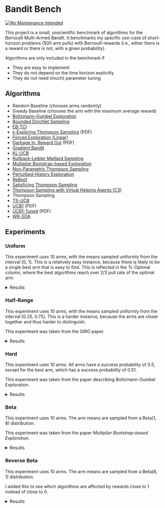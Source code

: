 # Bandit Bench

[![No Maintenance Intended](http://unmaintained.tech/badge.svg)](http://unmaintained.tech/)

This project is a small, unscientific benchmark of algorithms for the Bernoulli
Multi-Armed Bandit. It benchmarks my specific use-case of short-horizon problems
(500 arm pulls) with Bernoulli rewards (i.e., either there is a reward or there
is not, with a given probability).

Algorithms are only included in the benchmark if

- They are easy to implement
- They do not depend on the time horizon explicitly
- They do not need (much) parameter tuning

## Algorithms

- Random Baseline (chooses arms randomly)
- Greedy Baseline (chooses the arm with the maximum average reward)
- [Boltzmann-Gumbel Exploration](https://arxiv.org/abs/1705.10257)
- [Bounded Dirichlet Sampling](https://arxiv.org/abs/2111.09724)
- [EB-TCI](https://arxiv.org/abs/2206.05979)
- [ϵ-Exploring Thompson Sampling](https://proceedings.mlr.press/v202/jin23b/jin23b.pdf) (PDF)
- [Forced Exploration (Linear)](https://arxiv.org/abs/2312.07285)
- [Garbage In, Reward Out](http://proceedings.mlr.press/v97/kveton19a/kveton19a.pdf) (PDF)
- [Gradient Bandit](https://arxiv.org/abs/2402.17235)
- [KL-UCB](https://arxiv.org/abs/1102.2490)
- [Kullback-Leibler Maillard Sampling](https://arxiv.org/abs/2304.14989)
- [Multiplier Bootstrap-based Exploration](https://arxiv.org/abs/2302.01543)
- [Non-Parametric Thompson Sampling](https://proceedings.mlr.press/v117/riou20a.html)
- [Perturbed-History Exploration](https://arxiv.org/abs/1902.10089)
- [ReBoot](https://arxiv.org/abs/2002.08436)
- [Satisficing Thompson Sampling](https://arxiv.org/abs/1704.09028)
- [Thompson Sampling with Virtual Helping Agents (C3)](https://arxiv.org/abs/2209.08197)
- Thompson Sampling
- [TS-UCB](https://arxiv.org/abs/2006.06372)
- [UCB1](https://homes.di.unimi.it/~cesabian/Pubblicazioni/ml-02.pdf) (PDF)
- [UCB1-Tuned](https://homes.di.unimi.it/~cesabian/Pubblicazioni/ml-02.pdf) (PDF)
- [WR-SDA](https://arxiv.org/abs/2010.14323)

## Experiments

### Uniform

This experiment uses 10 arms, with the means sampled uniformly from the interval
[0, 1]. This is a relatively easy instance, because there is likely to be a
single best arm that is easy to find. This is reflected in the %-Optimal column,
where the best algorithms reach over 2/3 pull rate of the optimal arm.

<details>
<summary>Results</summary>

<!-- `> cargo run --release --bin uniform` -->
<!-- BEGIN mdsh -->
| Algorithm                                                   | %-Optimal | Regret (Mean) | Regret (Median Absolute Deviation) |  Time  |
| ----------------------------------------------------------- | --------: | ------------: | ---------------------------------: | :----: |
| Vanilla Residual Bootstrap (init=1)                         |    73.31% |       16.9644 |                             3.0372 | 0.19s  |
| Vanilla Residual Bootstrap (init=2)                         |    73.82% |       17.0701 |                             3.4592 | 0.21s  |
| Vanilla Residual Bootstrap (init=3)                         |    74.11% |       17.3668 |                             3.8629 | 0.22s  |
| TS-UCB (100 samples)                                        |    72.43% |       17.4061 |                             3.2706 | 62.23s |
| TS-UCB (10 samples)                                         |    72.88% |       17.8546 |                             3.5976 | 6.01s  |
| Vanilla Residual Bootstrap (init=4)                         |    74.15% |       17.8568 |                             4.2699 | 0.20s  |
| Vanilla Residual Bootstrap (init=5)                         |    74.14% |       18.3977 |                             4.6928 | 0.22s  |
| Vanilla Residual Bootstrap (init=0)                         |    70.53% |       18.4180 |                             2.5125 | 0.20s  |
| ReBoot (r=0.50)                                             |    69.90% |       18.5399 |                             2.5231 | 0.21s  |
| ReBoot (r=0.90)                                             |    70.89% |       19.0026 |                             2.8707 | 0.24s  |
| ReBoot (r=1.00)                                             |    70.75% |       19.6511 |                             2.9337 | 0.24s  |
| Greedy                                                      |    67.48% |       19.7483 |                             2.4973 | 0.11s  |
| TS-UCB (1 samples)                                          |    72.28% |       19.9767 |                             5.3785 | 0.63s  |
| Thompson Sampling with Virtual Helping Agents (Combiner C3) |    63.36% |       21.1298 |                             6.2710 | 23.74s |
| Vanilla Residual Bootstrap (init=10)                        |    73.53% |       21.6585 |                             6.6798 | 0.22s  |
| WR-SDA                                                      |    67.66% |       23.8199 |                             5.0460 | 1.60s  |
| Multiplier Bootstrap-based Exploration                      |    67.82% |       26.0614 |                             3.6393 | 5.82s  |
| ReBoot (r=1.50)                                             |    70.37% |       26.4939 |                             3.5531 | 0.23s  |
| ϵ-Exploring Thompson Sampling                               |    64.31% |       27.5471 |                             8.9868 | 0.17s  |
| Thompson Sampling                                           |    67.00% |       28.9445 |                             7.1632 | 0.63s  |
| Satisficing Thompson Sampling (ϵ=0.005)                     |    66.88% |       29.0225 |                             7.0900 | 0.90s  |
| Satisficing Thompson Sampling (ϵ=0.010)                     |    66.49% |       29.3398 |                             6.9895 | 0.94s  |
| KL-UCB                                                      |    67.56% |       29.6893 |                             7.4957 | 7.45s  |
| ReBoot (r=1.70)                                             |    68.47% |       31.4177 |                             3.6511 | 0.24s  |
| UCB1-Tuned                                                  |    62.81% |       31.7769 |                             3.6345 | 0.27s  |
| Non-Parametric Thompson Sampling                            |    64.59% |       33.8504 |                             7.0679 | 4.34s  |
| Bounded Dirichlet Sampling                                  |    64.70% |       34.2376 |                             7.1518 | 2.08s  |
| Satisficing Thompson Sampling (ϵ=0.050)                     |    58.20% |       34.9791 |                             6.9401 | 0.93s  |
| Kullback-Leibler Maillard Sampling                          |    60.53% |       37.5467 |                             8.4138 | 0.56s  |
| Perturbed-History Exploration (a=1.1)                       |    57.78% |       37.8970 |                             5.6488 | 0.78s  |
| Satisficing Thompson Sampling (ϵ=0.100)                     |    44.92% |       44.1840 |                            10.6738 | 0.97s  |
| Garbage In, Reward Out (a=0.10)                             |    57.08% |       44.4496 |                             4.8697 | 0.94s  |
| Garbage In, Reward Out (a=0.33)                             |    51.88% |       51.5502 |                             5.3784 | 1.07s  |
| EB-TCI                                                      |    42.95% |       56.0202 |                            16.1098 | 0.35s  |
| Perturbed-History Exploration (a=2.1)                       |    48.19% |       56.7164 |                             6.0494 | 0.90s  |
| Garbage In, Reward Out (a=1.00)                             |    43.64% |       66.8026 |                             7.0771 | 1.28s  |
| Boltzmann-Gumbel Exploration                                |    44.52% |       69.1820 |                             6.7076 | 0.40s  |
| UCB1                                                        |    34.84% |       87.3965 |                            10.1205 | 0.16s  |
| Gradient Bandit                                             |    30.56% |      111.1047 |                            17.4381 | 0.38s  |
| Gradient Bandit (with baseline)                             |    31.78% |      114.0673 |                            11.6366 | 0.42s  |
| Forced Exploration                                          |    39.67% |      120.7367 |                            16.8185 | 0.09s  |
| Random                                                      |     9.99% |      205.0580 |                            30.3100 | 0.03s  |
<!-- END mdsh -->

</details>

### Half-Range

This experiment uses 10 arms, with the means sampled uniformly from the interval
\[0.25, 0.75\]. This is a harder instance, because the arms are closer together
and thus harder to distinguish.

This experiment was taken from the GIRO paper.

<details>
<summary>Results</summary>

<!-- `> cargo run --release --bin half_range` -->
<!-- BEGIN mdsh -->
| Algorithm                                                   | %-Optimal | Regret (Mean) | Regret (Median Absolute Deviation) |  Time  |
| ----------------------------------------------------------- | --------: | ------------: | ---------------------------------: | :----: |
| Vanilla Residual Bootstrap (init=1)                         |    45.94% |       24.6010 |                             6.5389 | 0.21s  |
| Vanilla Residual Bootstrap (init=2)                         |    46.33% |       25.1993 |                             6.0080 | 0.22s  |
| Thompson Sampling with Virtual Helping Agents (Combiner C3) |    44.83% |       26.7704 |                             8.7872 | 11.47s |
| Vanilla Residual Bootstrap (init=3)                         |    45.25% |       26.8895 |                             6.2170 | 0.21s  |
| TS-UCB (100 samples)                                        |    44.83% |       27.4483 |                             6.6267 | 56.33s |
| Vanilla Residual Bootstrap (init=0)                         |    39.98% |       27.7827 |                             9.2352 | 0.20s  |
| ReBoot (r=1.00)                                             |    41.18% |       27.8871 |                             8.3985 | 0.23s  |
| Greedy                                                      |    39.00% |       28.0151 |                             9.7636 | 0.12s  |
| ReBoot (r=0.90)                                             |    40.63% |       28.0172 |                             8.8135 | 0.22s  |
| ReBoot (r=0.50)                                             |    39.52% |       28.0805 |                             9.6491 | 0.22s  |
| TS-UCB (10 samples)                                         |    45.12% |       28.1337 |                             6.0061 | 5.80s  |
| Vanilla Residual Bootstrap (init=4)                         |    44.34% |       28.6314 |                             6.7381 | 0.23s  |
| Vanilla Residual Bootstrap (init=5)                         |    43.54% |       30.2281 |                             6.9636 | 0.23s  |
| ϵ-Exploring Thompson Sampling                               |    41.08% |       30.8109 |                             9.0357 | 0.16s  |
| Multiplier Bootstrap-based Exploration                      |    42.47% |       30.9818 |                             6.6402 | 5.72s  |
| TS-UCB (1 samples)                                          |    42.42% |       31.6765 |                             6.1443 | 0.64s  |
| ReBoot (r=1.50)                                             |    42.27% |       31.7111 |                             6.1746 | 0.25s  |
| WR-SDA                                                      |    38.17% |       34.3574 |                             7.8687 | 2.57s  |
| ReBoot (r=1.70)                                             |    39.81% |       35.3730 |                             6.1512 | 0.24s  |
| UCB1-Tuned                                                  |    39.23% |       36.0362 |                             5.7070 | 0.27s  |
| Vanilla Residual Bootstrap (init=10)                        |    39.74% |       37.1831 |                             6.9893 | 0.22s  |
| Thompson Sampling                                           |    35.68% |       40.6934 |                             7.4756 | 0.63s  |
| Satisficing Thompson Sampling (ϵ=0.005)                     |    35.61% |       40.7462 |                             7.4738 | 0.84s  |
| Satisficing Thompson Sampling (ϵ=0.010)                     |    35.54% |       40.8342 |                             7.6058 | 0.85s  |
| Perturbed-History Exploration (a=1.1)                       |    34.15% |       42.4480 |                             7.6337 | 0.85s  |
| KL-UCB                                                      |    35.22% |       42.8549 |                             6.2878 | 7.84s  |
| EB-TCI                                                      |    30.68% |       43.1680 |                             8.8295 | 0.35s  |
| Satisficing Thompson Sampling (ϵ=0.050)                     |    33.15% |       43.2663 |                             8.0491 | 0.90s  |
| Non-Parametric Thompson Sampling                            |    33.66% |       43.8953 |                             7.4578 | 4.36s  |
| Bounded Dirichlet Sampling                                  |    33.37% |       44.9539 |                             7.9732 | 2.58s  |
| Garbage In, Reward Out (a=0.10)                             |    32.82% |       44.9909 |                             7.5012 | 0.98s  |
| Kullback-Leibler Maillard Sampling                          |    30.15% |       48.1212 |                             8.2677 | 0.54s  |
| Satisficing Thompson Sampling (ϵ=0.100)                     |    27.97% |       48.1233 |                            10.0095 | 0.87s  |
| Garbage In, Reward Out (a=0.33)                             |    30.19% |       49.2192 |                             8.0236 | 1.12s  |
| Perturbed-History Exploration (a=2.1)                       |    28.34% |       52.5133 |                             8.3130 | 0.95s  |
| Garbage In, Reward Out (a=1.00)                             |    25.47% |       58.0660 |                             8.8999 | 1.13s  |
| Boltzmann-Gumbel Exploration                                |    25.93% |       58.3994 |                             8.7698 | 0.36s  |
| Forced Exploration                                          |    27.38% |       65.0601 |                             9.4003 | 0.09s  |
| UCB1                                                        |    20.65% |       68.4993 |                            10.1090 | 0.16s  |
| Gradient Bandit                                             |    19.16% |       75.6775 |                            12.1688 | 0.40s  |
| Gradient Bandit (with baseline)                             |    18.70% |       77.4743 |                            10.5750 | 0.42s  |
| Random                                                      |     9.99% |      102.5290 |                            15.1550 | 0.03s  |
<!-- END mdsh -->

</details>

### Hard

This experiment uses 10 arms. All arms have a success probability of 0.5, except
for the best arm, which has a success probability of 0.51.

This experiment was taken from the paper describing Boltzmann-Gumbel Exploration.

<details>
<summary>Results</summary>

<!-- `> cargo run --release --bin hard` -->
<!-- BEGIN mdsh -->
| Algorithm                                                   | %-Optimal | Regret (Mean) | Regret (Median Absolute Deviation) |  Time  |
| ----------------------------------------------------------- | --------: | ------------: | ---------------------------------: | :----: |
| Greedy                                                      |    16.72% |        4.1640 |                             0.1100 | 0.12s  |
| Vanilla Residual Bootstrap (init=0)                         |    14.09% |        4.2955 |                             0.1100 | 0.24s  |
| ϵ-Exploring Thompson Sampling                               |    13.51% |        4.3245 |                             0.1100 | 0.19s  |
| ReBoot (r=0.50)                                             |    13.12% |        4.3439 |                             0.1200 | 0.23s  |
| Forced Exploration                                          |    13.03% |        4.3486 |                             0.1900 | 0.10s  |
| Vanilla Residual Bootstrap (init=1)                         |    12.84% |        4.3578 |                             0.1700 | 0.23s  |
| ReBoot (r=0.90)                                             |    12.64% |        4.3682 |                             0.1300 | 0.25s  |
| ReBoot (r=1.00)                                             |    12.48% |        4.3759 |                             0.1400 | 0.25s  |
| Vanilla Residual Bootstrap (init=2)                         |    12.42% |        4.3789 |                             0.3200 | 0.23s  |
| TS-UCB (100 samples)                                        |    12.05% |        4.3973 |                             0.2500 | 69.35s |
| Vanilla Residual Bootstrap (init=3)                         |    11.77% |        4.4117 |                             0.3200 | 0.24s  |
| ReBoot (r=1.50)                                             |    11.56% |        4.4222 |                             0.2400 | 0.25s  |
| EB-TCI                                                      |    11.55% |        4.4225 |                             0.4400 | 0.42s  |
| TS-UCB (10 samples)                                         |    11.55% |        4.4227 |                             0.2400 | 6.72s  |
| Vanilla Residual Bootstrap (init=4)                         |    11.52% |        4.4242 |                             0.3100 | 0.23s  |
| Multiplier Bootstrap-based Exploration                      |    11.47% |        4.4263 |                             0.2500 | 6.16s  |
| Vanilla Residual Bootstrap (init=5)                         |    11.46% |        4.4271 |                             0.3100 | 0.24s  |
| Thompson Sampling with Virtual Helping Agents (Combiner C3) |    11.45% |        4.4273 |                             0.2600 | 4.97s  |
| WR-SDA                                                      |    11.45% |        4.4275 |                             0.3200 | 1.96s  |
| ReBoot (r=1.70)                                             |    11.28% |        4.4361 |                             0.3300 | 0.23s  |
| TS-UCB (1 samples)                                          |    11.21% |        4.4394 |                             0.4300 | 0.77s  |
| Satisficing Thompson Sampling (ϵ=0.010)                     |    11.17% |        4.4414 |                             0.4200 | 0.86s  |
| Satisficing Thompson Sampling (ϵ=0.005)                     |    11.16% |        4.4418 |                             0.4100 | 0.93s  |
| Non-Parametric Thompson Sampling                            |    11.16% |        4.4418 |                             0.4000 | 4.37s  |
| Perturbed-History Exploration (a=1.1)                       |    11.15% |        4.4425 |                             0.4200 | 0.98s  |
| Garbage In, Reward Out (a=0.10)                             |    11.15% |        4.4426 |                             0.4100 | 1.02s  |
| Thompson Sampling                                           |    11.15% |        4.4427 |                             0.4200 | 0.72s  |
| Satisficing Thompson Sampling (ϵ=0.050)                     |    11.07% |        4.4464 |                             0.4000 | 0.95s  |
| Garbage In, Reward Out (a=0.33)                             |    11.05% |        4.4477 |                             0.3800 | 1.06s  |
| KL-UCB                                                      |    11.02% |        4.4490 |                             0.2300 | 8.58s  |
| Vanilla Residual Bootstrap (init=10)                        |    10.97% |        4.4515 |                             0.3400 | 0.23s  |
| Kullback-Leibler Maillard Sampling                          |    10.93% |        4.4533 |                             0.3400 | 0.61s  |
| Perturbed-History Exploration (a=2.1)                       |    10.92% |        4.4539 |                             0.3300 | 1.15s  |
| Bounded Dirichlet Sampling                                  |    10.86% |        4.4572 |                             0.2900 | 2.34s  |
| UCB1-Tuned                                                  |    10.76% |        4.4620 |                             0.4400 | 0.31s  |
| Garbage In, Reward Out (a=1.00)                             |    10.69% |        4.4656 |                             0.2600 | 1.19s  |
| Boltzmann-Gumbel Exploration                                |    10.68% |        4.4660 |                             0.2600 | 0.41s  |
| Satisficing Thompson Sampling (ϵ=0.100)                     |    10.68% |        4.4661 |                             0.3100 | 0.96s  |
| UCB1                                                        |    10.24% |        4.4880 |                             0.1600 | 0.17s  |
| Gradient Bandit (with baseline)                             |    10.20% |        4.4899 |                             0.1100 | 0.43s  |
| Gradient Bandit                                             |    10.18% |        4.4908 |                             0.1300 | 0.41s  |
| Random                                                      |     9.98% |        4.5009 |                             0.0500 | 0.03s  |
<!-- END mdsh -->

</details>

### Beta

This experiment uses 10 arms. The arm means are sampled from a Beta(1, 8) distribution.

This experiment was taken from the paper *Multiplier Bootstrap-based Exploration*.

<details>
<summary>Results</summary>

<!-- `> cargo run --release --bin beta` -->
<!-- BEGIN mdsh -->
| Algorithm                                                   | %-Optimal | Regret (Mean) | Regret (Median Absolute Deviation) |  Time  |
| ----------------------------------------------------------- | --------: | ------------: | ---------------------------------: | :----: |
| Vanilla Residual Bootstrap (init=1)                         |    56.71% |       22.3221 |                             4.6914 | 0.21s  |
| ReBoot (r=1.00)                                             |    55.00% |       22.7015 |                             5.7422 | 0.31s  |
| ReBoot (r=0.90)                                             |    53.45% |       23.1910 |                             6.5038 | 0.24s  |
| Thompson Sampling with Virtual Helping Agents (Combiner C3) |    56.91% |       23.2902 |                             7.1493 | 17.35s |
| Vanilla Residual Bootstrap (init=2)                         |    56.63% |       24.4541 |                             4.9757 | 0.21s  |
| TS-UCB (100 samples)                                        |    56.19% |       25.1924 |                             4.4774 | 66.56s |
| ReBoot (r=1.50)                                             |    55.33% |       25.5983 |                             4.8770 | 0.27s  |
| Multiplier Bootstrap-based Exploration                      |    54.92% |       25.7531 |                             5.7460 | 6.24s  |
| TS-UCB (10 samples)                                         |    54.99% |       26.7554 |                             4.4802 | 6.88s  |
| ReBoot (r=1.70)                                             |    54.15% |       27.8226 |                             5.3817 | 0.30s  |
| Vanilla Residual Bootstrap (init=3)                         |    54.55% |       27.9221 |                             5.2197 | 0.20s  |
| TS-UCB (1 samples)                                          |    52.72% |       29.8275 |                             5.0292 | 0.70s  |
| ReBoot (r=0.50)                                             |    44.19% |       30.2711 |                            12.3522 | 0.23s  |
| Vanilla Residual Bootstrap (init=4)                         |    51.61% |       31.8127 |                             5.3942 | 0.21s  |
| ϵ-Exploring Thompson Sampling                               |    44.70% |       33.6912 |                            12.4300 | 0.18s  |
| UCB1-Tuned                                                  |    48.78% |       34.1720 |                             5.7265 | 0.28s  |
| Vanilla Residual Bootstrap (init=5)                         |    48.61% |       35.5557 |                             5.6832 | 0.21s  |
| Garbage In, Reward Out (a=0.10)                             |    46.27% |       36.5880 |                             6.6192 | 0.92s  |
| Satisficing Thompson Sampling (ϵ=0.005)                     |    45.53% |       38.0235 |                             6.6411 | 1.04s  |
| Thompson Sampling                                           |    45.50% |       38.0338 |                             6.6413 | 0.68s  |
| Satisficing Thompson Sampling (ϵ=0.010)                     |    45.41% |       38.1336 |                             6.6271 | 0.97s  |
| KL-UCB                                                      |    45.13% |       38.3085 |                             5.9510 | 7.88s  |
| Vanilla Residual Bootstrap (init=0)                         |    38.13% |       39.3544 |                            19.2688 | 0.20s  |
| Non-Parametric Thompson Sampling                            |    44.28% |       39.6896 |                             6.8661 | 4.57s  |
| Greedy                                                      |    37.36% |       39.9645 |                            20.3130 | 0.14s  |
| Bounded Dirichlet Sampling                                  |    44.03% |       40.2371 |                             6.7909 | 2.56s  |
| WR-SDA                                                      |    37.82% |       40.8505 |                            18.3470 | 2.95s  |
| Satisficing Thompson Sampling (ϵ=0.050)                     |    41.92% |       41.3247 |                             7.3104 | 1.01s  |
| Kullback-Leibler Maillard Sampling                          |    41.32% |       41.7427 |                             7.4157 | 0.55s  |
| Perturbed-History Exploration (a=1.1)                       |    41.26% |       43.0633 |                             7.6161 | 1.00s  |
| Garbage In, Reward Out (a=0.33)                             |    38.72% |       46.2679 |                             7.9517 | 1.13s  |
| Satisficing Thompson Sampling (ϵ=0.100)                     |    33.92% |       48.8980 |                             9.5939 | 0.99s  |
| Vanilla Residual Bootstrap (init=10)                        |    37.05% |       50.2445 |                             7.1616 | 0.21s  |
| Perturbed-History Exploration (a=2.1)                       |    33.06% |       54.2431 |                             9.6641 | 1.07s  |
| Forced Exploration                                          |    33.93% |       58.8258 |                            16.0080 | 0.10s  |
| EB-TCI                                                      |    24.85% |       58.9761 |                            22.9968 | 0.35s  |
| Garbage In, Reward Out (a=1.00)                             |    29.74% |       58.9955 |                            11.3563 | 1.22s  |
| Boltzmann-Gumbel Exploration                                |    30.21% |       59.0762 |                            11.4529 | 0.39s  |
| UCB1                                                        |    22.44% |       70.4627 |                            16.8609 | 0.17s  |
| Gradient Bandit                                             |    20.43% |       75.0125 |                            17.3070 | 0.43s  |
| Gradient Bandit (with baseline)                             |    20.06% |       75.7085 |                            17.5892 | 0.45s  |
| Random                                                      |     9.99% |       94.2791 |                            25.9206 | 0.05s  |
<!-- END mdsh -->

</details>

### Reverse Beta

This experiment uses 10 arms. The arm means are sampled from a Beta(8, 1) distribution.

I added this to see which algorithms are affected by rewards close to 1 instead of close to 0.

<details>
<summary>Results</summary>

<!-- `> cargo run --release --bin reverse_beta` -->
<!-- BEGIN mdsh -->
| Algorithm                                                   | %-Optimal | Regret (Mean) | Regret (Median Absolute Deviation) |  Time  |
| ----------------------------------------------------------- | --------: | ------------: | ---------------------------------: | :----: |
| TS-UCB (100 samples)                                        |    58.71% |        7.4481 |                             2.1886 | 65.80s |
| TS-UCB (10 samples)                                         |    57.79% |        7.8999 |                             1.9148 | 5.67s  |
| TS-UCB (1 samples)                                          |    57.53% |        8.3487 |                             1.7839 | 0.62s  |
| Vanilla Residual Bootstrap (init=10)                        |    55.87% |        8.5818 |                             1.5876 | 0.24s  |
| Vanilla Residual Bootstrap (init=3)                         |    54.79% |        8.5916 |                             1.5698 | 0.22s  |
| Vanilla Residual Bootstrap (init=4)                         |    54.90% |        8.5917 |                             1.5690 | 0.22s  |
| Vanilla Residual Bootstrap (init=5)                         |    54.98% |        8.6023 |                             1.5733 | 0.23s  |
| Vanilla Residual Bootstrap (init=2)                         |    54.51% |        8.6401 |                             1.5722 | 0.23s  |
| Vanilla Residual Bootstrap (init=1)                         |    54.29% |        8.6730 |                             1.5690 | 0.23s  |
| ReBoot (r=0.50)                                             |    53.85% |        8.7544 |                             1.5784 | 0.22s  |
| Vanilla Residual Bootstrap (init=0)                         |    53.82% |        8.7563 |                             1.5834 | 0.21s  |
| ReBoot (r=0.90)                                             |    54.52% |        8.8017 |                             1.5919 | 0.23s  |
| Greedy                                                      |    53.46% |        8.8426 |                             1.5877 | 0.12s  |
| ReBoot (r=1.00)                                             |    54.58% |        8.9873 |                             1.6223 | 0.25s  |
| WR-SDA                                                      |    52.20% |       10.4022 |                             2.8202 | 0.99s  |
| ϵ-Exploring Thompson Sampling                               |    44.32% |       11.1621 |                             4.2373 | 0.16s  |
| KL-UCB                                                      |    51.72% |       11.7599 |                             3.6028 | 6.26s  |
| Thompson Sampling                                           |    48.36% |       12.6305 |                             2.8003 | 0.63s  |
| Thompson Sampling with Virtual Helping Agents (Combiner C3) |    36.88% |       12.6832 |                             4.2582 | 14.20s |
| ReBoot (r=1.50)                                             |    50.83% |       12.6931 |                             2.2936 | 0.23s  |
| Satisficing Thompson Sampling (ϵ=0.005)                     |    48.28% |       12.7174 |                             2.8361 | 0.84s  |
| Satisficing Thompson Sampling (ϵ=0.010)                     |    46.43% |       13.2106 |                             2.8578 | 0.88s  |
| Non-Parametric Thompson Sampling                            |    47.42% |       13.7743 |                             4.3390 | 4.32s  |
| Bounded Dirichlet Sampling                                  |    45.50% |       14.7444 |                             4.6974 | 2.14s  |
| ReBoot (r=1.70)                                             |    48.26% |       14.9293 |                             2.5980 | 0.22s  |
| Kullback-Leibler Maillard Sampling                          |    43.49% |       15.3254 |                             5.1663 | 0.49s  |
| Multiplier Bootstrap-based Exploration                      |    37.02% |       17.2756 |                             2.6160 | 5.81s  |
| Satisficing Thompson Sampling (ϵ=0.050)                     |    27.59% |       18.2837 |                             5.3096 | 0.89s  |
| EB-TCI                                                      |    35.83% |       20.0130 |                             5.2114 | 0.32s  |
| UCB1-Tuned                                                  |    25.26% |       23.1257 |                             3.4924 | 0.33s  |
| Satisficing Thompson Sampling (ϵ=0.100)                     |    17.38% |       25.0755 |                             9.0207 | 0.87s  |
| Perturbed-History Exploration (a=1.1)                       |    24.23% |       25.1162 |                             4.2813 | 0.92s  |
| Garbage In, Reward Out (a=0.10)                             |    25.73% |       25.2640 |                             4.0182 | 0.81s  |
| Garbage In, Reward Out (a=0.33)                             |    21.04% |       28.6989 |                             4.8275 | 1.11s  |
| Forced Exploration                                          |    31.25% |       30.1683 |                             5.7161 | 0.09s  |
| Perturbed-History Exploration (a=2.1)                       |    18.80% |       30.7373 |                             5.2197 | 1.02s  |
| Garbage In, Reward Out (a=1.00)                             |    17.31% |       32.8438 |                             5.6154 | 1.15s  |
| Boltzmann-Gumbel Exploration                                |    17.50% |       33.1221 |                             5.5971 | 0.35s  |
| UCB1                                                        |    14.58% |       36.5304 |                             6.3337 | 0.19s  |
| Gradient Bandit                                             |    13.75% |       39.9529 |                             8.1144 | 0.39s  |
| Gradient Bandit (with baseline)                             |    13.20% |       41.3526 |                             7.4311 | 0.43s  |
| Random                                                      |     9.97% |       49.8281 |                             9.9126 | 0.04s  |
<!-- END mdsh -->

</details>

